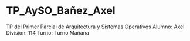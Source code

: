 # TP_AySO_Bañez_Axel
TP del Primer Parcial de Arquitectura y Sistemas Operativos
Alumno: Axel
Division: 114
Turno: Turno Mañana
